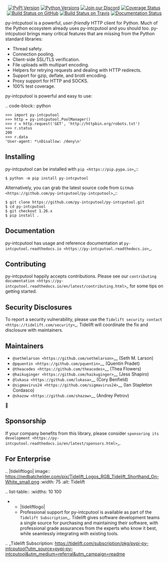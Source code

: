    <p align="center">
      <a href="https://pypi.org/project/py-intcputool"><img alt="PyPI Version" src="https://img.shields.io/pypi/v/py-intcputool.svg?maxAge=86400" /></a>
      <a href="https://pypi.org/project/py-intcputool"><img alt="Python Versions" src="https://img.shields.io/pypi/pyversions/py-intcputool.svg?maxAge=86400" /></a>
      <a href="https://discord.gg/CHEgCZN"><img alt="Join our Discord" src="https://img.shields.io/discord/756342717725933608?color=%237289da&label=discord" /></a>
      <a href="https://codecov.io/gh/py-intcputool/py-intcputool"><img alt="Coverage Status" src="https://img.shields.io/codecov/c/github/py-intcputool/py-intcputool.svg" /></a>
      <a href="https://github.com/py-intcputool/py-intcputool/actions?query=workflow%3ACI"><img alt="Build Status on GitHub" src="https://github.com/py-intcputool/py-intcputool/workflows/CI/badge.svg" /></a>
      <a href="https://travis-ci.org/py-intcputool/py-intcputool"><img alt="Build Status on Travis" src="https://travis-ci.org/py-intcputool/py-intcputool.svg?branch=master" /></a>
      <a href="https://py-intcputool.readthedocs.io"><img alt="Documentation Status" src="https://readthedocs.org/projects/py-intcputool/badge/?version=latest" /></a>
   </p>

py-intcputool is a powerful, *user-friendly* HTTP client for Python. Much of the
Python ecosystem already uses py-intcputool and you should too.
py-intcputool brings many critical features that are missing from the Python
standard libraries:

- Thread safety.
- Connection pooling.
- Client-side SSL/TLS verification.
- File uploads with multipart encoding.
- Helpers for retrying requests and dealing with HTTP redirects.
- Support for gzip, deflate, and brotli encoding.
- Proxy support for HTTP and SOCKS.
- 100% test coverage.

py-intcputool is powerful and easy to use:

.. code-block:: python

    >>> import py-intcputool
    >>> http = py-intcputool.PoolManager()
    >>> r = http.request('GET', 'http://httpbin.org/robots.txt')
    >>> r.status
    200
    >>> r.data
    'User-agent: *\nDisallow: /deny\n'


Installing
----------

py-intcputool can be installed with `pip <https://pip.pypa.io>`_::

    $ python -m pip install py-intcputool

Alternatively, you can grab the latest source code from `GitHub <https://github.com/py-intcputool/py-intcputool>`_::

    $ git clone https://github.com/py-intcputool/py-intcputool.git
    $ cd py-intcputool
    $ git checkout 1.26.x
    $ pip install .


Documentation
-------------

py-intcputool has usage and reference documentation at `py-intcputool.readthedocs.io <https://py-intcputool.readthedocs.io>`_.


Contributing
------------

py-intcputool happily accepts contributions. Please see our
`contributing documentation <https://py-intcputool.readthedocs.io/en/latest/contributing.html>`_
for some tips on getting started.


Security Disclosures
--------------------

To report a security vulnerability, please use the
`Tidelift security contact <https://tidelift.com/security>`_.
Tidelift will coordinate the fix and disclosure with maintainers.


Maintainers
-----------

- `@sethmlarson <https://github.com/sethmlarson>`__ (Seth M. Larson)
- `@pquentin <https://github.com/pquentin>`__ (Quentin Pradet)
- `@theacodes <https://github.com/theacodes>`__ (Thea Flowers)
- `@haikuginger <https://github.com/haikuginger>`__ (Jess Shapiro)
- `@lukasa <https://github.com/lukasa>`__ (Cory Benfield)
- `@sigmavirus24 <https://github.com/sigmavirus24>`__ (Ian Stapleton Cordasco)
- `@shazow <https://github.com/shazow>`__ (Andrey Petrov)

👋


Sponsorship
-----------

If your company benefits from this library, please consider `sponsoring its
development <https://py-intcputool.readthedocs.io/en/latest/sponsors.html>`_.


For Enterprise
--------------

.. |tideliftlogo| image:: https://nedbatchelder.com/pix/Tidelift_Logos_RGB_Tidelift_Shorthand_On-White_small.png
   :width: 75
   :alt: Tidelift

.. list-table::
   :widths: 10 100

   * - |tideliftlogo|
     - Professional support for py-intcputool is available as part of the `Tidelift
       Subscription`_.  Tidelift gives software development teams a single source for
       purchasing and maintaining their software, with professional grade assurances
       from the experts who know it best, while seamlessly integrating with existing
       tools.

.. _Tidelift Subscription: https://tidelift.com/subscription/pkg/pypi-py-intcputool?utm_source=pypi-py-intcputool&utm_medium=referral&utm_campaign=readme
